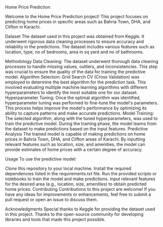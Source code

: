 Home Price Prediction




Welcome to the Home Price Prediction project! This project focuses on predicting home prices in specific areas such as Bahria Town, DHA, and Clifton in Karachi.

Dataset
The dataset used in this project was obtained from Keggle. It underwent rigorous data cleaning processes to ensure accuracy and reliability in the predictions. The dataset includes various features such as location, type, no of bedrooms, area in sq yard and no of bathrooms.

Methodology
Data Cleaning: The dataset underwent thorough data cleaning processes to handle missing values, outliers, and inconsistencies. This step was crucial to ensure the quality of the data for training the predictive model.
Algorithm Selection: Grid Search CV (Cross Validation) was employed to determine the best algorithm for the prediction task. This involved evaluating multiple machine learning algorithms with different hyperparameters to identify the most suitable one for our dataset.
Hyperparameter Tuning: Once the optimal algorithm was identified, hyperparameter tuning was performed to fine-tune the model's parameters. This process helps improve the model's performance by optimizing its ability to capture patterns and make accurate predictions.
Model Training: The selected algorithm, along with the tuned hyperparameters, was used to train the predictive model. During the training phase, the model learns from the dataset to make predictions based on the input features.
Predictive Analysis
The trained model is capable of making predictions on home prices in Bahria Town, DHA, and Clifton areas of Karachi. By inputting relevant features such as location, size, and amenities, the model can provide estimates of home prices with a certain degree of accuracy.

Usage
To use the predictive model:

Clone this repository to your local machine.
Install the required dependencies listed in the requirements.txt file.
Run the provided scripts or notebooks to train the model and make predictions.
Input relevant features for the desired area (e.g., location, size, amenities) to obtain predicted home prices.
Contributing
Contributions to this project are welcome! If you have any ideas for improvements or enhancements, feel free to submit a pull request or open an issue to discuss them.

Acknowledgments
Special thanks to Keggle for providing the dataset used in this project.
Thanks to the open-source community for developing libraries and tools that made this project possible.
